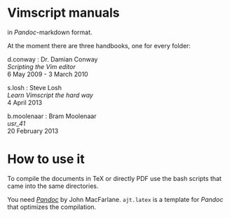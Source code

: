 Vimscript manuals
=================

in _Pandoc_-markdown format.

At the moment there are three handbooks, one for every folder:

d.conway
:	Dr. Damian Conway   
	_Scripting the Vim editor_   
	6 May 2009 - 3 March 2010   

s.losh
:	Steve Losh   
	_Learn Vimscript the hard way_   
	4 April 2013   

b.moolenaar
:   Bram Moolenaar  
    _usr_41_  
    20 February 2013  


How to use it
=============

To compile the documents in TeX or directly PDF use the bash scripts
that came into the same directories.

You need [_Pandoc_](http://johnmacfarlane.net/pandoc/) by John
MacFarlane. `ajt.latex` is a template for _Pandoc_ that optimizes
the compilation.
